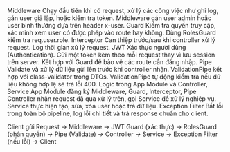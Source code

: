  Middleware
  Chạy đầu tiên khi có request, xử lý các công việc như ghi log, gán user giả lập, hoặc kiểm tra token.
  Middleware gán user admin hoặc user bình thường dựa trên header x-user.
Guard
  Kiểm tra quyền truy cập, xác minh xem user có được phép vào route hay không.
  Dùng RolesGuard  kiểm tra req.user.role.
Interceptor
  Can thiệp trước/sau khi controller xử lý request.
  Log thời gian xử lý request.
JWT
  Xác thực người dùng (Authentication).
  Gửi một token kèm theo mỗi request thay vì lưu session trên server.
  Kết hợp với Guard để bảo vệ các route cần đăng nhập.
Pipe
  Validate và xử lý dữ liệu gửi lên trước khi controller nhận.
  ValidationPipe kết hợp với class-validator trong DTOs.
  ValidationPipe tự động kiểm tra nếu dữ liệu không hợp lệ sẽ trả lỗi 400.
Logic trong App Module và Controller, Service
  App Module đăng ký Middleware, Guard, Interceptor, Pipe
  Controller nhận request đã qua xử lý trên, gọi Service để xử lý nghiệp vụ.
  Service thực hiện tạo, sửa, xóa user hoặc trả dữ liệu.
Exception Filter
  Bắt lỗi trong toàn bộ pipeline, log lỗi chi tiết và trả response chuẩn cho client.



 Client gửi Request → Middleware → JWT Guard (xác thực) → RolesGuard (phân quyền) → Pipe (Validate) → Controller → Service
→ Exception Filter (nếu lỗi) → Client
